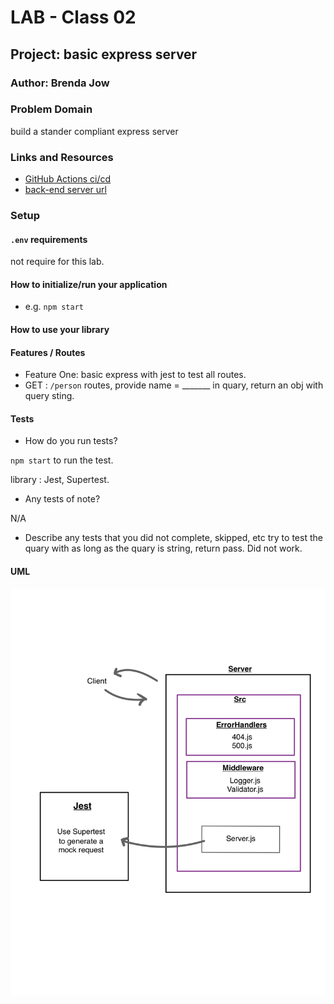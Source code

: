 # LAB - Class 02

## Project: basic express server

### Author: Brenda Jow

### Problem Domain  

build a stander compliant express server

### Links and Resources

- [GitHub Actions ci/cd](https://github.com/brenda70904/-basic-express-server/actions)
- [back-end server url](https://basic-express-server-dev-ivoq.onrender.com)
<!-- - [front-end application](http://xyz.com) (when applicable) -->

### Setup

#### `.env` requirements 

not require for this lab.


#### How to initialize/run your application

- e.g. `npm start`

#### How to use your library

#### Features / Routes

- Feature One: basic express with jest to test all routes.
- GET : `/person` routes, provide name = _______ in quary, return an obj with query sting.

#### Tests

- How do you run tests?

`npm start` to run the test.

library : Jest, Supertest.

- Any tests of note?

N/A

- Describe any tests that you did not complete, skipped, etc
    try to test the quary with as long as the quary is string, return pass. Did not work.

#### UML

![uml](./src/asset/UML.jpg)
